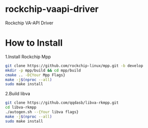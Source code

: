 rockchip-vaapi-driver
=================

Rockchip VA-API Driver

How to Install
===============
1.Install Rockchip Mpp
```bash
git clone https://github.com/rockchip-linux/mpp.git -b develop
mkdir -p mpp/build && cd mpp/build
cmake .. -D{Your Mpp Flags}
make -j$(nproc --all)
sudo make install
```
2.Build libva
```bash
git clone https://github.com/qqdasb/libva-rkmpp.git
cd libva-rkmpp
./autogen.sh --{Your libva flags}
make -j$(nproc --all)
sudo make install
```
